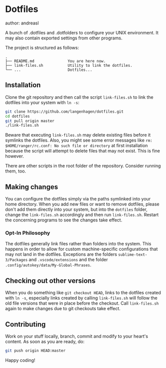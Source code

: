 # Dotfiles
author: andreasl

A bunch of .dotfiles and .dotfolders to configure your UNIX environment.
It may also contain exported settings from other programs.

The project is structured as follows:
```
.
├── README.md               You are here now.
├── link-files.sh           Utility to link the dotfiles.
└── ...                     Dotfiles...
```


## Installation
Clone the git repository and then call the script `link-files.sh` to link the dotfiles
into your system with `ln -s`:

```bash
git clone https://github.com/langenhagen/dotfiles.git
cd dotfiles
git pull origin master
./link-files.sh
```

Beware that executing `link-files.sh` may delete existing files before it symlinks the dotfiles.
Also, you might see some error messages like `rm: $HOME/ranger/rc.conf: No such file or directory`
at first installation because the script will attempt to delete files that may not exist.
This is fine however.

There are other scripts in the root folder of the repository. Consider running them, too.


## Making changes
You can configure the dotfiles simply via the paths symlinked into your home directory.
When you add new files or want to remove dotfiles, please don't add them directly into
your system, but into the `dotfiles` folder, change the `link-files.sh` accordingly and
then run `link-files.sh`. Restart the concerning programs to see the changes take effect.

### Opt-In Philosophy
The dotfiles generally link files rather than folders into the system. This happens in order to
allow for custom machine-specific configurations that may not land in the dotfiles.
Exceptions are the folders `sublime-text-3/Packages` and `.vscode/extensions` and the folder
`.config/autokey/data/My-Global-Phrases`.


## Checking out other versions
When you do something like `git checkout HEAD`, links to the dotfiles created with `ln -s`,
especially links created by calling `link-files.sh` will follow the old file versions that
were in place before the checkout. Call `link-files.sh` again to make changes due to git
checkouts take effect.


## Contributing
Work on your stuff locally, branch, commit and modify to your heart's content.
As soon as you are ready, do:

```bash
git push origin HEAD:master
```

Happy coding!

